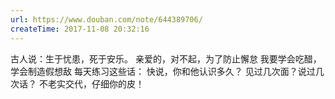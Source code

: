 ```yaml
---
url: https://www.douban.com/note/644389706/
createTime: 2017-11-08 20:32:16
---
```


古人说：生于忧患，死于安乐。
亲爱的，对不起，为了防止懈怠
我要学会吃醋，学会制造假想敌
每天练习这些话：
快说，你和他认识多久？
见过几次面？说过几次话？
不老实交代，仔细你的皮！